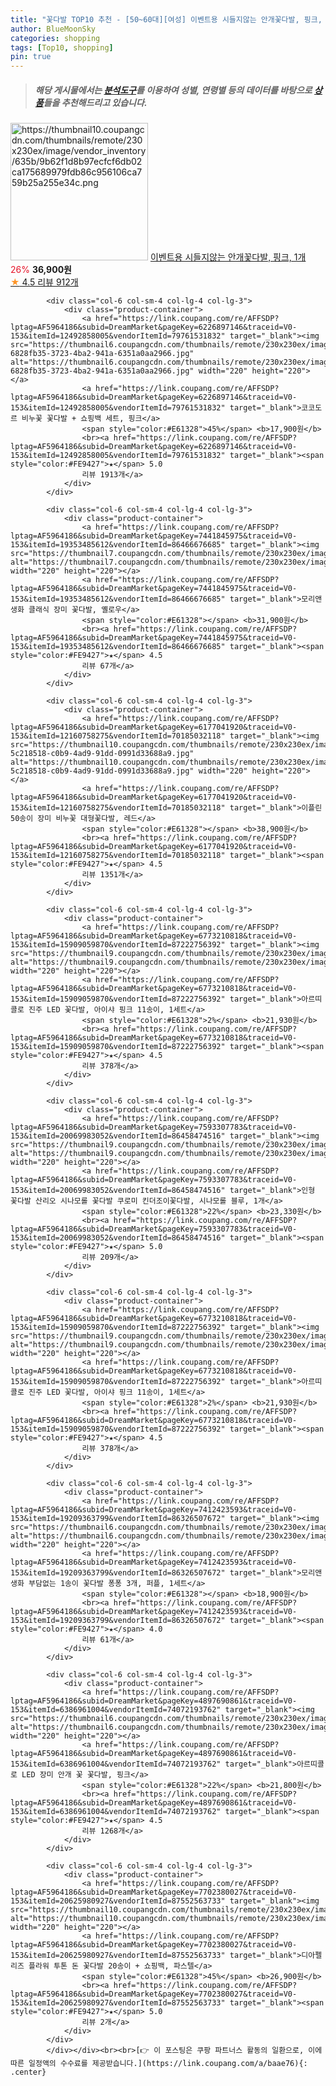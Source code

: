 ```yaml
---
title: "꽃다발 TOP10 추천 - [50~60대][여성] 이벤트용 시들지않는 안개꽃다발, 핑크, 1개"
author: BlueMoonSky
categories: shopping
tags: [Top10, shopping]
pin: true
---
```


> ##### 해당 게시물에서는 [**분석도구**](https://itemscout.io/)를 이용하여 **성별**, **연령별** 등의 데이터를 바탕으로 [**상품**](https://link.coupang.com/a/baae76)들을 추천해드리고 있습니다.
<div class="container"><div class="row">
            <div class="col-6 col-sm-4 col-lg-4 col-lg-3">
                <div class="product-container">
                    <a href="https://link.coupang.com/re/AFFSDP?lptag=AF5964186&subid=DreamMarket&pageKey=6784442984&traceid=V0-153&itemId=15966239256&vendorItemId=83172443504" target="_blank"><img src="https://thumbnail10.coupangcdn.com/thumbnails/remote/230x230ex/image/vendor_inventory/635b/9b62f1d8b97ecfcf6db02ca175689979fdb86c956106ca759b25a255e34c.png" alt="https://thumbnail10.coupangcdn.com/thumbnails/remote/230x230ex/image/vendor_inventory/635b/9b62f1d8b97ecfcf6db02ca175689979fdb86c956106ca759b25a255e34c.png" width="220" height="220"></a>
                    <a href="https://link.coupang.com/re/AFFSDP?lptag=AF5964186&subid=DreamMarket&pageKey=6784442984&traceid=V0-153&itemId=15966239256&vendorItemId=83172443504" target="_blank">이벤트용 시들지않는 안개꽃다발, 핑크, 1개</a>
                    <span style="color:#E61328">26%</span> <b>36,900원</b>
                    <br><a href="https://link.coupang.com/re/AFFSDP?lptag=AF5964186&subid=DreamMarket&pageKey=6784442984&traceid=V0-153&itemId=15966239256&vendorItemId=83172443504" target="_blank"><span style="color:#FE9427">★</span> 4.5
                    리뷰 912개</a>
                </div>
            </div>
            
            <div class="col-6 col-sm-4 col-lg-4 col-lg-3">
                <div class="product-container">
                    <a href="https://link.coupang.com/re/AFFSDP?lptag=AF5964186&subid=DreamMarket&pageKey=6226897146&traceid=V0-153&itemId=12492858005&vendorItemId=79761531832" target="_blank"><img src="https://thumbnail6.coupangcdn.com/thumbnails/remote/230x230ex/image/retail/images/832326299257082-6828fb35-3723-4ba2-941a-6351a0aa2966.jpg" alt="https://thumbnail6.coupangcdn.com/thumbnails/remote/230x230ex/image/retail/images/832326299257082-6828fb35-3723-4ba2-941a-6351a0aa2966.jpg" width="220" height="220"></a>
                    <a href="https://link.coupang.com/re/AFFSDP?lptag=AF5964186&subid=DreamMarket&pageKey=6226897146&traceid=V0-153&itemId=12492858005&vendorItemId=79761531832" target="_blank">코코도르 비누꽃 꽃다발 + 쇼핑백 세트, 핑크</a>
                    <span style="color:#E61328">45%</span> <b>17,900원</b>
                    <br><a href="https://link.coupang.com/re/AFFSDP?lptag=AF5964186&subid=DreamMarket&pageKey=6226897146&traceid=V0-153&itemId=12492858005&vendorItemId=79761531832" target="_blank"><span style="color:#FE9427">★</span> 5.0
                    리뷰 1913개</a>
                </div>
            </div>
            
            <div class="col-6 col-sm-4 col-lg-4 col-lg-3">
                <div class="product-container">
                    <a href="https://link.coupang.com/re/AFFSDP?lptag=AF5964186&subid=DreamMarket&pageKey=7441845975&traceid=V0-153&itemId=19353485612&vendorItemId=86466676685" target="_blank"><img src="https://thumbnail7.coupangcdn.com/thumbnails/remote/230x230ex/image/rs_quotation_api/alz1grn3/b1e0ef3992de434faa7234bafdbde2cc.jpg" alt="https://thumbnail7.coupangcdn.com/thumbnails/remote/230x230ex/image/rs_quotation_api/alz1grn3/b1e0ef3992de434faa7234bafdbde2cc.jpg" width="220" height="220"></a>
                    <a href="https://link.coupang.com/re/AFFSDP?lptag=AF5964186&subid=DreamMarket&pageKey=7441845975&traceid=V0-153&itemId=19353485612&vendorItemId=86466676685" target="_blank">모리앤 생화 클래식 장미 꽃다발, 옐로우</a>
                    <span style="color:#E61328"></span> <b>31,900원</b>
                    <br><a href="https://link.coupang.com/re/AFFSDP?lptag=AF5964186&subid=DreamMarket&pageKey=7441845975&traceid=V0-153&itemId=19353485612&vendorItemId=86466676685" target="_blank"><span style="color:#FE9427">★</span> 4.5
                    리뷰 67개</a>
                </div>
            </div>
            
            <div class="col-6 col-sm-4 col-lg-4 col-lg-3">
                <div class="product-container">
                    <a href="https://link.coupang.com/re/AFFSDP?lptag=AF5964186&subid=DreamMarket&pageKey=6177041920&traceid=V0-153&itemId=12160758275&vendorItemId=70185032118" target="_blank"><img src="https://thumbnail10.coupangcdn.com/thumbnails/remote/230x230ex/image/retail/images/3023449254992764-5c218518-c0b9-4ad9-91dd-0991d33688a9.jpg" alt="https://thumbnail10.coupangcdn.com/thumbnails/remote/230x230ex/image/retail/images/3023449254992764-5c218518-c0b9-4ad9-91dd-0991d33688a9.jpg" width="220" height="220"></a>
                    <a href="https://link.coupang.com/re/AFFSDP?lptag=AF5964186&subid=DreamMarket&pageKey=6177041920&traceid=V0-153&itemId=12160758275&vendorItemId=70185032118" target="_blank">이플린 50송이 장미 비누꽃 대형꽃다발, 레드</a>
                    <span style="color:#E61328"></span> <b>38,900원</b>
                    <br><a href="https://link.coupang.com/re/AFFSDP?lptag=AF5964186&subid=DreamMarket&pageKey=6177041920&traceid=V0-153&itemId=12160758275&vendorItemId=70185032118" target="_blank"><span style="color:#FE9427">★</span> 4.5
                    리뷰 1351개</a>
                </div>
            </div>
            
            <div class="col-6 col-sm-4 col-lg-4 col-lg-3">
                <div class="product-container">
                    <a href="https://link.coupang.com/re/AFFSDP?lptag=AF5964186&subid=DreamMarket&pageKey=6773210818&traceid=V0-153&itemId=15909059870&vendorItemId=87222756392" target="_blank"><img src="https://thumbnail9.coupangcdn.com/thumbnails/remote/230x230ex/image/rs_quotation_api/gbde0sqp/b80801b0f96549be83395c1ba21d34a9.jpg" alt="https://thumbnail9.coupangcdn.com/thumbnails/remote/230x230ex/image/rs_quotation_api/gbde0sqp/b80801b0f96549be83395c1ba21d34a9.jpg" width="220" height="220"></a>
                    <a href="https://link.coupang.com/re/AFFSDP?lptag=AF5964186&subid=DreamMarket&pageKey=6773210818&traceid=V0-153&itemId=15909059870&vendorItemId=87222756392" target="_blank">아르띠콜로 진주 LED 꽃다발, 아이샤 핑크 11송이, 1세트</a>
                    <span style="color:#E61328">2%</span> <b>21,930원</b>
                    <br><a href="https://link.coupang.com/re/AFFSDP?lptag=AF5964186&subid=DreamMarket&pageKey=6773210818&traceid=V0-153&itemId=15909059870&vendorItemId=87222756392" target="_blank"><span style="color:#FE9427">★</span> 4.5
                    리뷰 378개</a>
                </div>
            </div>
            
            <div class="col-6 col-sm-4 col-lg-4 col-lg-3">
                <div class="product-container">
                    <a href="https://link.coupang.com/re/AFFSDP?lptag=AF5964186&subid=DreamMarket&pageKey=7593307783&traceid=V0-153&itemId=20069983052&vendorItemId=86458474516" target="_blank"><img src="https://thumbnail9.coupangcdn.com/thumbnails/remote/230x230ex/image/vendor_inventory/06fe/1acab9e53a778e6550d5d5e5ae46f31adf62a19eb48ea99d82759247e02d.jpg" alt="https://thumbnail9.coupangcdn.com/thumbnails/remote/230x230ex/image/vendor_inventory/06fe/1acab9e53a778e6550d5d5e5ae46f31adf62a19eb48ea99d82759247e02d.jpg" width="220" height="220"></a>
                    <a href="https://link.coupang.com/re/AFFSDP?lptag=AF5964186&subid=DreamMarket&pageKey=7593307783&traceid=V0-153&itemId=20069983052&vendorItemId=86458474516" target="_blank">인형 꽃다발 산리오 시나모롤 꽃다발 쿠로미 킨더조이꽃다발, 시나모롤 블루, 1개</a>
                    <span style="color:#E61328">22%</span> <b>23,330원</b>
                    <br><a href="https://link.coupang.com/re/AFFSDP?lptag=AF5964186&subid=DreamMarket&pageKey=7593307783&traceid=V0-153&itemId=20069983052&vendorItemId=86458474516" target="_blank"><span style="color:#FE9427">★</span> 5.0
                    리뷰 209개</a>
                </div>
            </div>
            
            <div class="col-6 col-sm-4 col-lg-4 col-lg-3">
                <div class="product-container">
                    <a href="https://link.coupang.com/re/AFFSDP?lptag=AF5964186&subid=DreamMarket&pageKey=6773210818&traceid=V0-153&itemId=15909059870&vendorItemId=87222756392" target="_blank"><img src="https://thumbnail9.coupangcdn.com/thumbnails/remote/230x230ex/image/rs_quotation_api/gbde0sqp/b80801b0f96549be83395c1ba21d34a9.jpg" alt="https://thumbnail9.coupangcdn.com/thumbnails/remote/230x230ex/image/rs_quotation_api/gbde0sqp/b80801b0f96549be83395c1ba21d34a9.jpg" width="220" height="220"></a>
                    <a href="https://link.coupang.com/re/AFFSDP?lptag=AF5964186&subid=DreamMarket&pageKey=6773210818&traceid=V0-153&itemId=15909059870&vendorItemId=87222756392" target="_blank">아르띠콜로 진주 LED 꽃다발, 아이샤 핑크 11송이, 1세트</a>
                    <span style="color:#E61328">2%</span> <b>21,930원</b>
                    <br><a href="https://link.coupang.com/re/AFFSDP?lptag=AF5964186&subid=DreamMarket&pageKey=6773210818&traceid=V0-153&itemId=15909059870&vendorItemId=87222756392" target="_blank"><span style="color:#FE9427">★</span> 4.5
                    리뷰 378개</a>
                </div>
            </div>
            
            <div class="col-6 col-sm-4 col-lg-4 col-lg-3">
                <div class="product-container">
                    <a href="https://link.coupang.com/re/AFFSDP?lptag=AF5964186&subid=DreamMarket&pageKey=7412423593&traceid=V0-153&itemId=19209363799&vendorItemId=86326507672" target="_blank"><img src="https://thumbnail6.coupangcdn.com/thumbnails/remote/230x230ex/image/rs_quotation_api/wzdkwezq/925c3e17f3b14ba49175d274451aeddc.jpg" alt="https://thumbnail6.coupangcdn.com/thumbnails/remote/230x230ex/image/rs_quotation_api/wzdkwezq/925c3e17f3b14ba49175d274451aeddc.jpg" width="220" height="220"></a>
                    <a href="https://link.coupang.com/re/AFFSDP?lptag=AF5964186&subid=DreamMarket&pageKey=7412423593&traceid=V0-153&itemId=19209363799&vendorItemId=86326507672" target="_blank">모리앤 생화 부담없는 1송이 꽃다발 퐁퐁 3개, 퍼플, 1세트</a>
                    <span style="color:#E61328"></span> <b>18,900원</b>
                    <br><a href="https://link.coupang.com/re/AFFSDP?lptag=AF5964186&subid=DreamMarket&pageKey=7412423593&traceid=V0-153&itemId=19209363799&vendorItemId=86326507672" target="_blank"><span style="color:#FE9427">★</span> 4.0
                    리뷰 61개</a>
                </div>
            </div>
            
            <div class="col-6 col-sm-4 col-lg-4 col-lg-3">
                <div class="product-container">
                    <a href="https://link.coupang.com/re/AFFSDP?lptag=AF5964186&subid=DreamMarket&pageKey=4897690861&traceid=V0-153&itemId=6386961004&vendorItemId=74072193762" target="_blank"><img src="https://thumbnail6.coupangcdn.com/thumbnails/remote/230x230ex/image/vendor_inventory/a8a7/579e77f4196e69008b0266d9df49991097f084e85d7c30ca10c25e23b177.jpg" alt="https://thumbnail6.coupangcdn.com/thumbnails/remote/230x230ex/image/vendor_inventory/a8a7/579e77f4196e69008b0266d9df49991097f084e85d7c30ca10c25e23b177.jpg" width="220" height="220"></a>
                    <a href="https://link.coupang.com/re/AFFSDP?lptag=AF5964186&subid=DreamMarket&pageKey=4897690861&traceid=V0-153&itemId=6386961004&vendorItemId=74072193762" target="_blank">아르띠콜로 LED 장미 안개 꽃 꽃다발, 핑크</a>
                    <span style="color:#E61328">22%</span> <b>21,800원</b>
                    <br><a href="https://link.coupang.com/re/AFFSDP?lptag=AF5964186&subid=DreamMarket&pageKey=4897690861&traceid=V0-153&itemId=6386961004&vendorItemId=74072193762" target="_blank"><span style="color:#FE9427">★</span> 4.5
                    리뷰 1268개</a>
                </div>
            </div>
            
            <div class="col-6 col-sm-4 col-lg-4 col-lg-3">
                <div class="product-container">
                    <a href="https://link.coupang.com/re/AFFSDP?lptag=AF5964186&subid=DreamMarket&pageKey=7702380027&traceid=V0-153&itemId=20625980927&vendorItemId=87552563733" target="_blank"><img src="https://thumbnail10.coupangcdn.com/thumbnails/remote/230x230ex/image/vendor_inventory/0e89/76e9aeda5bf55da5b986104821e8c0bd79209a9704fa2c695b5aaa4e4776.jpg" alt="https://thumbnail10.coupangcdn.com/thumbnails/remote/230x230ex/image/vendor_inventory/0e89/76e9aeda5bf55da5b986104821e8c0bd79209a9704fa2c695b5aaa4e4776.jpg" width="220" height="220"></a>
                    <a href="https://link.coupang.com/re/AFFSDP?lptag=AF5964186&subid=DreamMarket&pageKey=7702380027&traceid=V0-153&itemId=20625980927&vendorItemId=87552563733" target="_blank">디아펠리즈 플라워 투톤 돈 꽃다발 20송이 + 쇼핑백, 파스텔</a>
                    <span style="color:#E61328">45%</span> <b>26,900원</b>
                    <br><a href="https://link.coupang.com/re/AFFSDP?lptag=AF5964186&subid=DreamMarket&pageKey=7702380027&traceid=V0-153&itemId=20625980927&vendorItemId=87552563733" target="_blank"><span style="color:#FE9427">★</span> 5.0
                    리뷰 2개</a>
                </div>
            </div>
            </div></div><br><br>[👉 이 포스팅은 쿠팡 파트너스 활동의 일환으로, 이에 따른 일정액의 수수료를 제공받습니다.](https://link.coupang.com/a/baae76){: .center}